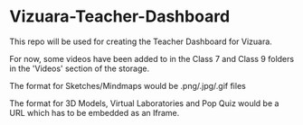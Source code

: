 # Vizuara-Teacher-Dashboard

This repo will be used for creating the Teacher Dashboard for Vizuara.

For now, some videos have been added to in the Class 7 and Class 9 folders in the 'Videos' section of the storage.

The format for Sketches/Mindmaps would be .png/.jpg/.gif files

The format for 3D Models, Virtual Laboratories and Pop Quiz would be a URL which has to be embedded as an Iframe.
